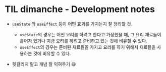 # TIL dimanche - Development notes

* ```useState``` 와 ```useEffect``` 등이 어떤 효과를 가지는지 잘 정리할 것.
   - ```useState```의 경우는 어떤 요리를 하려고 한다고 가정했을 때, 그 요리 재료들이 흩어져 있거나 지금 요리를 하려고 준비하고 있는 것에 비유할 수 있다.
   - ```useEffect```의 경우는 준비된 재료들을 가지고 요리를 하기 위해서 재료들을 사용하는 것에 비유할 수 있다. 
  
* 헷갈리지 말고 개념 잘 익혀두기 :satisfied: